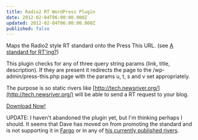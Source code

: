 ```yaml
---
title: Radio2 RT WordPress Plugin
date: 2012-02-04T06:00:00.000Z
updated: 2012-02-04T06:00:00.000Z
published: false
---
```


Maps the Radio2 style RT standard onto the Press This URL. (see [A standard for RT'ing?](http://scripting.com/stories/2012/02/03/aStandardForRting.html))

This plugin checks for any of three query string params (link, title, description). If they are present it redirects the page to the /wp-admin/press-this.php page with the params u, t, s and v set appropriately.

The purpose is so static rivers like [http://tech.newsriver.org/](http://tech.newsriver.org/) will be able to send a RT request to your blog.

[Download Now!](http://downloads.wordpress.org/plugin/radio2-rt.zip)

UPDATE: I haven't abandoned the plugin yet, but I'm thinking perhaps I should.  It seems that Dave has moved on from promoting the standard and is not supporting it in [Fargo](http://fargo.io/docs/blogging/settingUpANoteblog.html) or in any of [his currently published rivers](http://scripting.com/river/).

